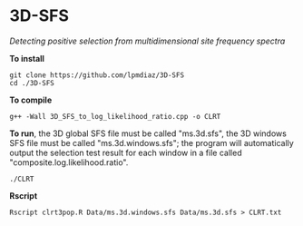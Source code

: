 # 3D-SFS
*Detecting positive selection from multidimensional site frequency spectra*

**To install**

	git clone https://github.com/lpmdiaz/3D-SFS
	cd ./3D-SFS

**To compile**

	g++ -Wall 3D_SFS_to_log_likelihood_ratio.cpp -o CLRT

**To run**, the 3D global SFS file must be called "ms.3d.sfs", the 3D windows SFS file must be called "ms.3d.windows.sfs"; the program will automatically output the selection test result for each window in a file called "composite.log.likelihood.ratio".

	./CLRT 


**Rscript**

	Rscript clrt3pop.R Data/ms.3d.windows.sfs Data/ms.3d.sfs > CLRT.txt







